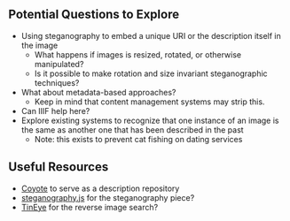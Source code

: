## Potential Questions to Explore
* Using steganography to embed a unique URI or the description itself in the image
	* What happens if images is resized, rotated, or otherwise manipulated?
	* Is it possible to make rotation and size invariant steganographic techniques?
* What about metadata-based approaches?
	* Keep in mind that content management systems may strip this.
* Can IIIF help here?
* Explore existing systems to recognize that one instance of an image is the same as another one that has been described in the past
	* Note: this exists to prevent cat fishing on dating services

## Useful Resources
* [Coyote](https://github.com/coyote-team/coyote) to serve as a description repository
* [steganography.js](https://github.com/petereigenschink/steganography.js/) for the steganography piece?
* [TinEye](https://www.tineye.com/) for the reverse image search?
